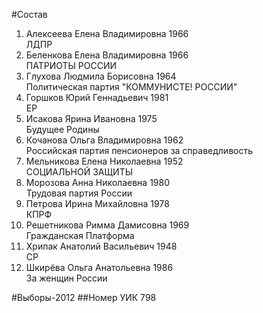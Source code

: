 #Состав
1. Алексеева Елена Владимировна 1966   
    ЛДПР
2. Беленкова Елена Владимировна 1966   
    ПАТРИОТЫ РОССИИ
3. Глухова Людмила Борисовна 1964   
    Политическая партия "КОММУНИСТЕ! РОССИИ"
4. Горшков Юрий Геннадьевич 1981   
    ЕР
5. Исакова Ярина Ивановна 1975   
    Будущее Родины
6. Кочанова Ольга Владимировна 1962   
    Российская партия пенсионеров за справедливость
7. Мельникова Елена Николаевна 1952   
    СОЦИАЛЬНОЙ ЗАЩИТЫ
8. Морозова Анна Николаевна 1980   
    Трудовая партия России
9. Петрова Ирина Михайловна 1978   
    КПРФ
10. Решетникова Римма Дамисовна 1969   
    Гражданская Платформа
11. Хрипак Анатолий Васильевич 1948   
    СР
12. Шкирёва Ольга Анатольевна 1986   
    За женщин России

#Выборы-2012
##Номер УИК
798